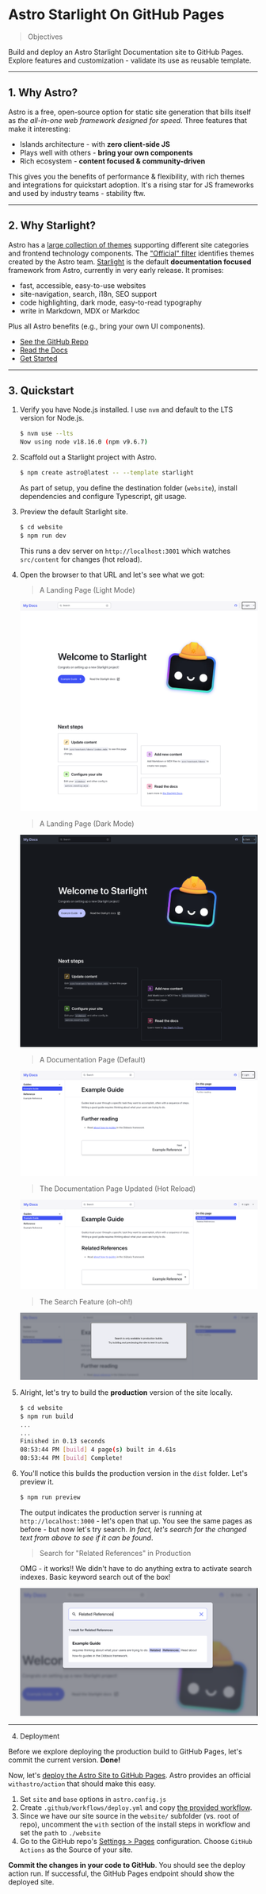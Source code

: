 # Astro Starlight On GitHub Pages

> Objectives

Build and deploy an Astro Starlight Documentation site to GitHub Pages.
Explore features and customization - validate its use as reusable template.

---

## 1. Why Astro?

Astro is a free, open-source option for static site generation that bills itself as _the all-in-one web framework designed for speed_. Three features that make it interesting:
 - Islands architecture - with **zero client-side JS**
 - Plays well with others - **bring your own components**
 - Rich ecosystem - **content focused & community-driven**

This gives you the benefits of performance & flexibility, with rich themes and integrations for quickstart adoption. It's a rising star for JS frameworks and used by industry teams - stability ftw.

---

## 2. Why Starlight?

Astro has a [large collection of themes](https://astro.build/themes) supporting different site categories and frontend technology components. The ["Official" filter](https://astro.build/themes?search=&categories%5B%5D=official) identifies themes created by the Astro team. [Starlight](https://astro.build/themes/details/starlight/) is the default **documentation focused** framework from Astro, currently in very early release. It promises:
 - fast, accessible, easy-to-use websites
 - site-navigation, search, i18n, SEO support
 - code highlighting, dark mode, easy-to-read typography
 - write in Markdown, MDX or Markdoc

Plus all Astro benefits (e.g., bring your own UI components).

 - [See the GitHub Repo](https://github.com/withastro/starlight)
 - [Read the Docs](https://starlight.astro.build/)
 - [Get Started](https://starlight.astro.build/getting-started/)

---
## 3. Quickstart 

1. Verify you have Node.js installed. I use `nvm` and default to the LTS version for Node.js.

    ```bash
    $ nvm use --lts
    Now using node v18.16.0 (npm v9.6.7)
    ```

2. Scaffold out a Starlight project with Astro.

    ```bash
    $ npm create astro@latest -- --template starlight
    ```

    As part of setup, you define the destination folder (`website`), install dependencies and configure Typescript, git usage.

3. Preview the default Starlight site.

    ```bash
    $ cd website
    $ npm run dev
    ```

    This runs a dev server on `http://localhost:3001` which watches `src/content` for changes (hot reload).

4. Open the browser to that URL and let's see what we got:

      > A Landing Page (Light Mode)

    ![Starlight Landing Page, Light mode](./static/02-landing-light.png)

      > A Landing Page (Dark Mode)

    ![Starlight Landing Page, Dark mode](./static/01-landing-dark.png)

      > A Documentation Page (Default)

    ![Starlight Documentation Page, Default](./static/03-page-original.png)

      > The Documentation Page Updated (Hot Reload)

    ![Starlight Documentation Page, Updated](./static/04-page-updated.png)

      > The Search Feature (oh-oh!)

    ![Starlight Search Feature, Disabled](./static/05-default-search.png)

4. Alright, let's try to build the **production** version of the site locally.

    ```bash
    $ cd website
    $ npm run build
    ...
    ...
    Finished in 0.13 seconds
    08:53:44 PM [build] 4 page(s) built in 4.61s
    08:53:44 PM [build] Complete!
    ```
5. You'll notice this builds the production version in the `dist` folder. Let's preview it.

    ```bash
    $ npm run preview
    ```
    The output indicates the production server is running at `http://localhost:3000` - let's open that up. You see the same pages as before - but now let's try search. _In fact, let's search for the changed text from above to see if it can be found_.

    > Search for "Related References" in Production

    OMG - it works!! We didn't have to do anything extra to activate search indexes. Basic keyword search out of the box!

    ![Starlight Production Preview, search](./static/06-production-search.png)

---

4. Deployment

Before we explore deploying the production build to GitHub Pages, let's commit the current version. **Done!**

Now, let's [deploy the Astro Site to GitHub Pages](https://docs.astro.build/en/guides/deploy/github/). Astro provides an official `withastro/action` that should make this easy.

 1. Set `site` and `base` options in `astro.config.js`
 2. Create `.github/workflows/deploy.yml` and copy [the provided workflow](https://docs.astro.build/en/guides/deploy/github/).
 3. Since we have our site source in the `website/` subfolder (vs. root of repo), uncomment the `with` section of the install steps in workflow and set the `path` to `./website`
 4. Go to the GitHub repo's [Settings > Pages](https://github.com/30DaysOf/astro-starlight-ghpages/settings/pages) configuration. Choose `GitHub Actions` as the Source of your site. 
 
**Commit the changes in your code to GitHub**. You should see the deploy action run. If successful, the GitHub Pages endpoint should show the deployed site.


